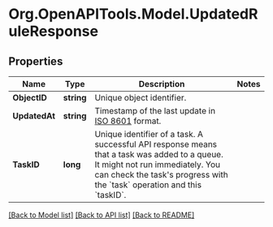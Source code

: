 # Org.OpenAPITools.Model.UpdatedRuleResponse

## Properties

Name | Type | Description | Notes
------------ | ------------- | ------------- | -------------
**ObjectID** | **string** | Unique object identifier. | 
**UpdatedAt** | **string** | Timestamp of the last update in [ISO 8601](https://wikipedia.org/wiki/ISO_8601) format. | 
**TaskID** | **long** | Unique identifier of a task. A successful API response means that a task was added to a queue. It might not run immediately. You can check the task&#39;s progress with the &#x60;task&#x60; operation and this &#x60;taskID&#x60;.  | 

[[Back to Model list]](../README.md#documentation-for-models) [[Back to API list]](../README.md#documentation-for-api-endpoints) [[Back to README]](../README.md)

